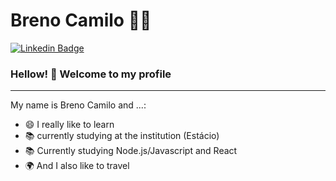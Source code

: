 <!--
**BrenoCamiloDev/BrenoCamiloDev** is a ✨ _special_ ✨ repository because its `README.md` (this file) appears on your GitHub profile.

Here are some ideas to get you started:

- 🔭 I’m currently working on ...
- 🌱 I’m currently learning ...
- 👯 I’m looking to collaborate on ...
- 🤔 I’m looking for help with ...
- 💬 Ask me about ...
- 📫 How to reach me: ...
- 😄 Pronouns: ...
- ⚡ Fun fact: ...
-->

# Breno Camilo 👨‍💻
[![Linkedin Badge](https://img.shields.io/badge/-LinkedIn-blue?style=flat-square&logo=Linkedin&logoColor=white&link=https://www.linkedin.com/in/jrmarcelo/)](https://www.linkedin.com/in/breno-camilo-321112204/)

### Hellow! 🖖 Welcome to my profile
---
My name is Breno Camilo and ...:
- 😄 I really like to learn
 - 📚 currently studying at the institution (Estácio)
 - 📚 Currently studying Node.js/Javascript and React
 - 🌍 And I also like to travel

